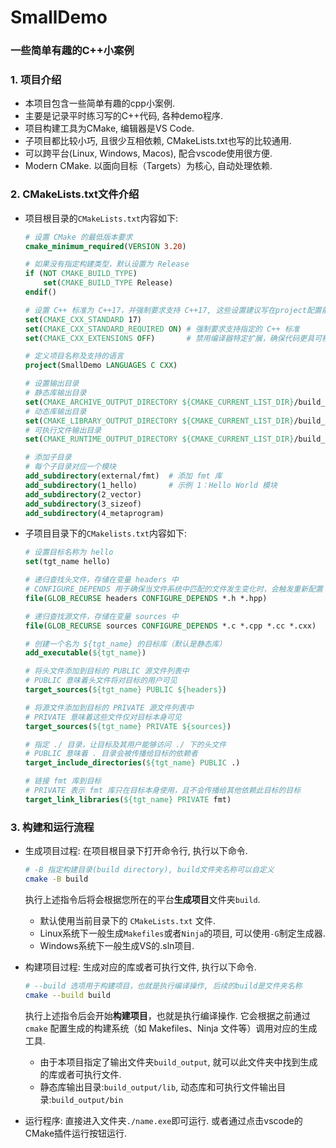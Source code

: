 # SmallDemo
### 一些简单有趣的C++小案例
### 1. 项目介绍
- 本项目包含一些简单有趣的cpp小案例.
- 主要是记录平时练习写的C++代码, 各种demo程序.
- 项目构建工具为CMake, 编辑器是VS Code.
- 子项目都比较小巧, 且很少互相依赖, CMakeLists.txt也写的比较通用.
- 可以跨平台(Linux, Windows, Macos), 配合vscode使用很方便.
- Modern CMake. 以面向目标（Targets）为核心, 自动处理依赖.



### 2. CMakeLists.txt文件介绍
- 项目根目录的`CMakeLists.txt`内容如下:

  ```cmake
  # 设置 CMake 的最低版本要求
  cmake_minimum_required(VERSION 3.20)
  
  # 如果没有指定构建类型，默认设置为 Release
  if (NOT CMAKE_BUILD_TYPE)
      set(CMAKE_BUILD_TYPE Release)
  endif()
  
  # 设置 C++ 标准为 C++17，并强制要求支持 C++17, 这些设置建议写在project配置前
  set(CMAKE_CXX_STANDARD 17)
  set(CMAKE_CXX_STANDARD_REQUIRED ON) # 强制要求支持指定的 C++ 标准
  set(CMAKE_CXX_EXTENSIONS OFF)       # 禁用编译器特定扩展，确保代码更具可移植性
  
  # 定义项目名称及支持的语言
  project(SmallDemo LANGUAGES C CXX)
  
  # 设置输出目录
  # 静态库输出目录
  set(CMAKE_ARCHIVE_OUTPUT_DIRECTORY ${CMAKE_CURRENT_LIST_DIR}/build_output/lib)
  # 动态库输出目录
  set(CMAKE_LIBRARY_OUTPUT_DIRECTORY ${CMAKE_CURRENT_LIST_DIR}/build_output/bin)
  # 可执行文件输出目录
  set(CMAKE_RUNTIME_OUTPUT_DIRECTORY ${CMAKE_CURRENT_LIST_DIR}/build_output/bin)
  
  # 添加子目录
  # 每个子目录对应一个模块
  add_subdirectory(external/fmt)  # 添加 fmt 库
  add_subdirectory(1_hello)       # 示例 1：Hello World 模块
  add_subdirectory(2_vector)
  add_subdirectory(3_sizeof)
  add_subdirectory(4_metaprogram)
  ```

- 子项目目录下的`CMakelists.txt`内容如下:

  ```cmake
  # 设置目标名称为 hello
  set(tgt_name hello)
  
  # 递归查找头文件，存储在变量 headers 中
  # CONFIGURE_DEPENDS 用于确保当文件系统中匹配的文件发生变化时，会触发重新配置
  file(GLOB_RECURSE headers CONFIGURE_DEPENDS *.h *.hpp)
  
  # 递归查找源文件，存储在变量 sources 中
  file(GLOB_RECURSE sources CONFIGURE_DEPENDS *.c *.cpp *.cc *.cxx)
  
  # 创建一个名为 ${tgt_name} 的目标库（默认是静态库）
  add_executable(${tgt_name})
  
  # 将头文件添加到目标的 PUBLIC 源文件列表中
  # PUBLIC 意味着头文件将对目标的用户可见
  target_sources(${tgt_name} PUBLIC ${headers})
  
  # 将源文件添加到目标的 PRIVATE 源文件列表中
  # PRIVATE 意味着这些文件仅对目标本身可见
  target_sources(${tgt_name} PRIVATE ${sources})
  
  # 指定 ./ 目录，让目标及其用户能够访问 ./ 下的头文件
  # PUBLIC 意味着 . 目录会被传播给目标的依赖者
  target_include_directories(${tgt_name} PUBLIC .)

  # 链接 fmt 库到目标
  # PRIVATE 表示 fmt 库只在目标本身使用，且不会传播给其他依赖此目标的目标
  target_link_libraries(${tgt_name} PRIVATE fmt)
  ```

### 3. 构建和运行流程

- 生成项目过程: 在项目根目录下打开命令行, 执行以下命令.

  ```sh
  # -B 指定构建目录(build directory), build文件夹名称可以自定义
  cmake -B build 
  ```

  执行上述指令后将会根据您所在的平台**生成项目**文件夹`build`.

  - 默认使用当前目录下的 `CMakeLists.txt` 文件.
  - Linux系统下一般生成`Makefiles`或者`Ninja`的项目, 可以使用`-G`制定生成器.
  - Windows系统下一般生成VS的.sln项目.

- 构建项目过程: 生成对应的库或者可执行文件, 执行以下命令.

  ```sh
  # --build 选项用于构建项目，也就是执行编译操作, 后续的build是文件夹名称
  cmake --build build
  ```

  执行上述指令后会开始**构建项目**，也就是执行编译操作. 它会根据之前通过 `cmake` 配置生成的构建系统（如 Makefiles、Ninja 文件等）调用对应的生成工具.

  - 由于本项目指定了输出文件夹`build_output`, 就可以此文件夹中找到生成的库或者可执行文件.
  - 静态库输出目录:`build_output/lib`, 动态库和可执行文件输出目录:`build_output/bin`

- 运行程序: 直接进入文件夹`./name.exe`即可运行. 或者通过点击vscode的CMake插件运行按钮运行.

